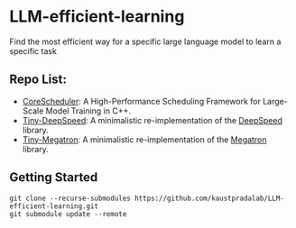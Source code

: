 # LLM-efficient-learning
Find the most efficient way for a specific large language model to learn a specific task

## Repo List:
* [CoreScheduler](https://github.com/TheCoreTeam/core_scheduler): A High-Performance Scheduling Framework for Large-Scale Model Training in C++.
* [Tiny-DeepSpeed](https://github.com/liangyuwang/Tiny-DeepSpeed): A minimalistic re-implementation of the [DeepSpeed](https://github.com/microsoft/DeepSpeed) library.
* [Tiny-Megatron](https://github.com/liangyuwang/Tiny-Megatron): A minimalistic re-implementation of the [Megatron](https://github.com/NVIDIA/Megatron-LM) library.

## Getting Started
```shell
git clone --recurse-submodules https://github.com/kaustpradalab/LLM-efficient-learning.git
git submodule update --remote
```
